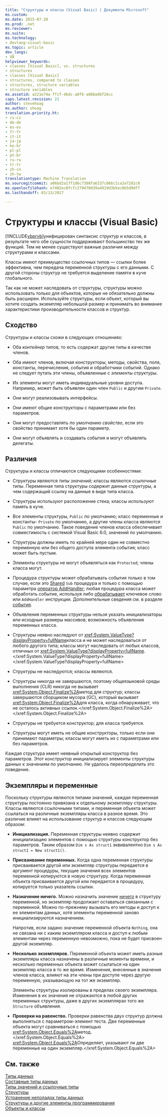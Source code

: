 ```yaml
---
title: "Структуры и классы (Visual Basic) | Документы Microsoft"
ms.custom: 
ms.date: 2015-07-20
ms.prod: .net
ms.reviewer: 
ms.suite: 
ms.technology:
- devlang-visual-basic
ms.topic: article
dev_langs:
- VB
helpviewer_keywords:
- classes [Visual Basic], vs. structures
- structures
- classes [Visual Basic]
- structures, compared to classes
- structures, structure variables
- structure variables
ms.assetid: a221e74a-ffcf-4bdc-a0f6-a088a9bf26cc
caps.latest.revision: 21
author: stevehoag
ms.author: shoag
translation.priority.ht:
- cs-cz
- de-de
- es-es
- fr-fr
- it-it
- ja-jp
- ko-kr
- pl-pl
- pt-br
- ru-ru
- tr-tr
- zh-cn
- zh-tw
translationtype: Machine Translation
ms.sourcegitcommit: a06bd2a17f1d6c7308fa6337c866c1ca2e7281c0
ms.openlocfilehash: e7402ec0fcfc279470d39a4919d3b5ec8b5d9dff
ms.lasthandoff: 03/13/2017

---
```

# <a name="structures-and-classes-visual-basic"></a>Структуры и классы (Visual Basic)
[!INCLUDE[vbprvb](../../../../csharp/programming-guide/concepts/linq/includes/vbprvb_md.md)]унифицирован синтаксис структур и классов, в результате чего обе сущности поддерживают большинство тех же функций. Тем не менее существуют важные различия между структурами и классами.  
  
 Классы имеют преимущество ссылочных типов — ссылки более эффективна, чем передача переменной структуры с его данными. С другой стороны структур не требуется выделение памяти в куче глобального.  
  
 Так как не может наследовать от структуры, структуры можно использовать только для объектов, которые не обязательно должны быть расширен. Используйте структуры, если объект, который вы хотите создать экземпляр небольшой размер и принимать во внимание характеристики производительности классов и структур.  
  
## <a name="similarities"></a>Сходство  
 Структуры и классы схожи в следующих отношениях:  
  
-   Оба *контейнер* типов, то есть содержат другие типы в качестве членов.  
  
-   Оба имеют членов, включая конструкторы, методы, свойства, поля, константы, перечисления, события и обработчики событий. Однако не следует путать эти члены, объявленные с *элементы* структуры.  
  
-   Их элементы могут иметь индивидуальные уровни доступа. Например, может быть объявлен один член `Public` и другим `Private`.  
  
-   Они могут реализовывать интерфейсы.  
  
-   Они имеют общие конструкторы с параметрами или без параметров.  
  
-   Они могут предоставлять *по умолчанию свойство*, если это свойство принимает хотя бы один параметр.  
  
-   Они могут объявлять и создавать события и могут объявлять делегаты.  
  
## <a name="differences"></a>Различия  
 Структуры и классы отличаются следующими особенностями:  
  
-   Структуры являются *типы значений*; классы являются *ссылочные типы*. Переменная типа структуры содержит данные структуры, а чем содержащий ссылку на данные в виде типа класса.  
  
-   Структуры используют расположение стека; классы используют память в куче.  
  
-   Все элементы структуры, `Public` по умолчанию; класс переменные и константы- `Private` по умолчанию, а другие члены класса являются `Public` по умолчанию. Такое поведение членов класса обеспечивает совместимость с системой Visual Basic 6.0, значений по умолчанию.  
  
-   Структуры должны иметь по крайней мере один не совместно переменную или без общего доступа элемента события; класс может быть пустым.  
  
-   Элементы структуры не могут объявляться как `Protected`; члены класса могут.  
  
-   Процедура структуры может обрабатывать события только в том случае, если это [Shared](../../../../visual-basic/language-reference/modifiers/shared.md) `Sub` процедура и только с помощью параметра [оператор AddHandler](../../../../visual-basic/language-reference/statements/addhandler-statement.md); любая процедура класса может обработать событие, используя либо [обрабатывает](../../../../visual-basic/language-reference/statements/handles-clause.md) ключевое слово или `AddHandler` инструкции. Дополнительные сведения см. в разделе [события](../../../../visual-basic/programming-guide/language-features/events/index.md).  
  
-   Объявления переменных структуры нельзя указать инициализаторы или исходные размеры массивов; возможность объявления переменных класса.  
  
-   Структуры неявно наследуют от <xref:System.ValueType?displayProperty=fullName>класса и не может наследоваться от любого другого типа; классы могут наследовать от любых классов, отличных от <xref:System.ValueType?displayProperty=fullName>.</xref:System.ValueType?displayProperty=fullName> </xref:System.ValueType?displayProperty=fullName>  
  
-   Структуры не наследуются; классы являются.  
  
-   Структуры никогда не завершаются, поэтому общеязыковой среды выполнения (CLR) никогда не вызывает <xref:System.Object.Finalize%2A>метод для структур; классы завершаются сборщиком мусора (GC), который вызывает <xref:System.Object.Finalize%2A>для класса, когда обнаруживает, что не осталось активных ссылок.</xref:System.Object.Finalize%2A> </xref:System.Object.Finalize%2A>  
  
-   Структуры не требуется конструктор; для класса требуется.  
  
-   Структуры могут иметь не общие конструкторы, только если они принимают параметры; классы могут иметь их с параметрами или без параметров.  
  
 Каждая структура имеет неявный открытый конструктор без параметров. Этот конструктор инициализирует элементы структуры данных к значениям по умолчанию. Не удалось переопределить это поведение.  
  
## <a name="instances-and-variables"></a>Экземпляры и переменные  
 Поскольку структуры являются типами значений, каждая переменная структуры постоянно привязана к отдельному экземпляру структуры. Классы являются ссылочными типами, и переменная объекта может ссылаться на различные экземпляры класса в разное время. Это различие влияет на использование структур и классов следующим образом:  
  
-   **Инициализация.** Переменная структуры неявно содержит инициализацию элементов с помощью структуры конструктор без параметров. Таким образом `Dim s As struct1` эквивалентно `Dim s As struct1 = New struct1()`.  
  
-   **Присваивание переменных.** Когда одна переменная структуры присваивается другой или экземпляр структуры передается в аргумент процедуры, текущие значения всех элементов переменной копируются в новую структуру. Когда переменная объекта присваивается другой или передается в процедуру, копируется только указатель ссылки.  
  
-   **Назначение ничего.** Можно назначить значение [ничего](../../../../visual-basic/language-reference/nothing.md) в структуру переменной, но экземпляр продолжает оставаться связанным с переменной. Можно по-прежнему вызывать его методы и доступ к ее элементам данных, хотя элементы переменной заново инициализируются назначением.  
  
     Напротив, если задано значение переменной объекта `Nothing`, она не связана ни с каким экземпляром класса и доступ к любым элементам через переменную невозможно, пока не будет присвоен другой экземпляр.  
  
-   **Несколько экземпляров.** Переменной объекта может иметь разные экземпляры класса назначены в различные моменты времени, и несколько переменных объекта может ссылаться на один экземпляр класса в то же время. Изменения, внесенные в значения членов класса, влияют на эти члены при доступе через другую переменную, указывающую на тот же экземпляр.  
  
     Элементы структуры изолированы в пределах своего экземпляра. Изменения в их значения не отражаются в любой других переменных структуры, даже в других экземплярах того же `Structure` объявления.  
  
-   **Проверки на равенство.** Проверки равенства двух структур должна выполняться с параметром-элемент теста. Две переменные объекта могут сравниваться с помощью <xref:System.Object.Equals%2A>метод.</xref:System.Object.Equals%2A> <xref:System.Object.Equals%2A>Определяет, указывают ли две переменные на один экземпляр.</xref:System.Object.Equals%2A>  
  
## <a name="see-also"></a>См. также  
 [Типы данных](../../../../visual-basic/programming-guide/language-features/data-types/index.md)   
 [Составные типы данных](../../../../visual-basic/programming-guide/language-features/data-types/composite-data-types.md)   
 [Типы значений и ссылочные типы](../../../../visual-basic/programming-guide/language-features/data-types/value-types-and-reference-types.md)   
 [Структуры](../../../../visual-basic/programming-guide/language-features/data-types/structures.md)   
 [Устранение неполадок типы данных](../../../../visual-basic/programming-guide/language-features/data-types/troubleshooting-data-types.md)   
 [Структуры и другие элементы программирования](../../../../visual-basic/programming-guide/language-features/data-types/structures-and-other-programming-elements.md)   
 [Объекты и классы](../../../../visual-basic/programming-guide/language-features/objects-and-classes/index.md)
